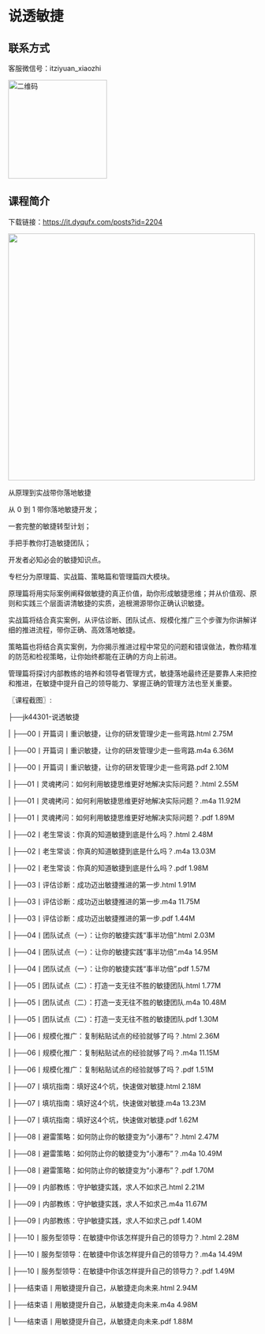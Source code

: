 # 说透敏捷  

## 联系方式

客服微信号：itziyuan_xiaozhi

<img src="https://ziyuanyun.oss-cn-guangzhou.aliyuncs.com/common/20240614073449/666b82192834a.jpg" width="200" height="200" alt="二维码">

## 课程简介

下载链接：https://it.dyqufx.com/posts?id=2204

<img src="https://ziyuanyun.oss-cn-guangzhou.aliyuncs.com/yun/20240515183726/664490662bf57.jpg" width="500" alt="">

  从原理到实战带你落地敏捷

 从 0 到 1 带你落地敏捷开发；

 一套完整的敏捷转型计划；

 手把手教你打造敏捷团队；

 开发者必知必会的敏捷知识点。

 专栏分为原理篇、实战篇、策略篇和管理篇四大模块。

 原理篇将用实际案例阐释做敏捷的真正价值，助你形成敏捷思维；并从价值观、原则和实践三个层面讲清敏捷的实质，追根溯源带你正确认识敏捷。

 实战篇将结合真实案例，从评估诊断、团队试点、规模化推广三个步骤为你讲解详细的推进流程，带你正确、高效落地敏捷。

 策略篇也将结合真实案例，为你揭示推进过程中常见的问题和错误做法，教你精准的防范和检视策略，让你始终都能在正确的方向上前进。

 管理篇将探讨内部教练的培养和领导者管理方式，敏捷落地最终还是要靠人来把控和推进，在敏捷中提升自己的领导能力、掌握正确的管理方法也至关重要。

 〖课程截图〗:

  ├──jk44301-说透敏捷

 | ├──00丨开篇词丨重识敏捷，让你的研发管理少走一些弯路.html 2.75M

 | ├──00丨开篇词丨重识敏捷，让你的研发管理少走一些弯路.m4a 6.36M

 | ├──00丨开篇词丨重识敏捷，让你的研发管理少走一些弯路.pdf 2.10M

 | ├──01丨灵魂拷问：如何利用敏捷思维更好地解决实际问题？.html 2.55M

 | ├──01丨灵魂拷问：如何利用敏捷思维更好地解决实际问题？.m4a 11.92M

 | ├──01丨灵魂拷问：如何利用敏捷思维更好地解决实际问题？.pdf 1.89M

 | ├──02丨老生常谈：你真的知道敏捷到底是什么吗？.html 2.48M

 | ├──02丨老生常谈：你真的知道敏捷到底是什么吗？.m4a 13.03M

 | ├──02丨老生常谈：你真的知道敏捷到底是什么吗？.pdf 1.98M

 | ├──03丨评估诊断：成功迈出敏捷推进的第一步.html 1.91M

 | ├──03丨评估诊断：成功迈出敏捷推进的第一步.m4a 11.75M

 | ├──03丨评估诊断：成功迈出敏捷推进的第一步.pdf 1.44M

 | ├──04丨团队试点（一）：让你的敏捷实践“事半功倍”.html 2.03M

 | ├──04丨团队试点（一）：让你的敏捷实践“事半功倍”.m4a 14.95M

 | ├──04丨团队试点（一）：让你的敏捷实践“事半功倍”.pdf 1.57M

 | ├──05丨团队试点（二）：打造一支无往不胜的敏捷团队.html 1.77M

 | ├──05丨团队试点（二）：打造一支无往不胜的敏捷团队.m4a 10.48M

 | ├──05丨团队试点（二）：打造一支无往不胜的敏捷团队.pdf 1.30M

 | ├──06丨规模化推广：复制粘贴试点的经验就够了吗？.html 2.36M

 | ├──06丨规模化推广：复制粘贴试点的经验就够了吗？.m4a 11.15M

 | ├──06丨规模化推广：复制粘贴试点的经验就够了吗？.pdf 1.51M

 | ├──07丨填坑指南：填好这4个坑，快速做对敏捷.html 2.18M

 | ├──07丨填坑指南：填好这4个坑，快速做对敏捷.m4a 13.23M

 | ├──07丨填坑指南：填好这4个坑，快速做对敏捷.pdf 1.62M

 | ├──08丨避雷策略：如何防止你的敏捷变为“小瀑布”？.html 2.47M

 | ├──08丨避雷策略：如何防止你的敏捷变为“小瀑布”？.m4a 10.49M

 | ├──08丨避雷策略：如何防止你的敏捷变为“小瀑布”？.pdf 1.70M

 | ├──09丨内部教练：守护敏捷实践，求人不如求己.html 2.21M

 | ├──09丨内部教练：守护敏捷实践，求人不如求己.m4a 11.67M

 | ├──09丨内部教练：守护敏捷实践，求人不如求己.pdf 1.40M

 | ├──10丨服务型领导：在敏捷中你该怎样提升自己的领导力？.html 2.28M

 | ├──10丨服务型领导：在敏捷中你该怎样提升自己的领导力？.m4a 14.49M

 | ├──10丨服务型领导：在敏捷中你该怎样提升自己的领导力？.pdf 1.49M

 | ├──结束语丨用敏捷提升自己，从敏捷走向未来.html 2.94M

 | ├──结束语丨用敏捷提升自己，从敏捷走向未来.m4a 4.98M

 | └──结束语丨用敏捷提升自己，从敏捷走向未来.pdf 1.88M

  